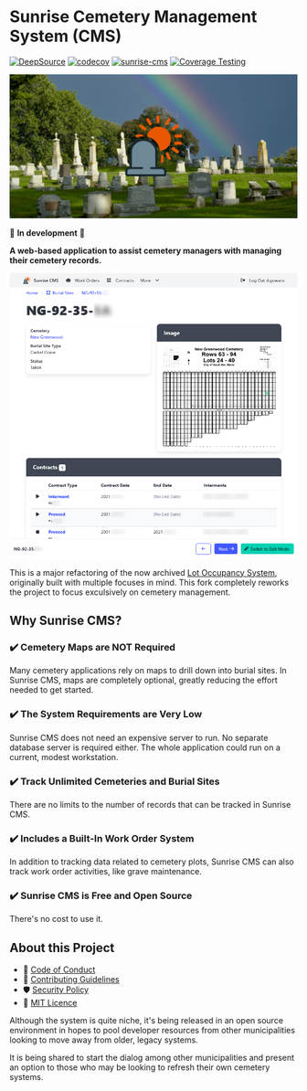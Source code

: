 # Sunrise Cemetery Management System (CMS)

[![DeepSource](https://app.deepsource.com/gh/cityssm/sunrise-cms.svg/?label=active+issues&show_trend=true&token=AhEAYh9dbdDAe7cgW95_SVqP)](https://app.deepsource.com/gh/cityssm/sunrise-cms/)
[![codecov](https://codecov.io/gh/cityssm/sunrise-cms/graph/badge.svg?token=OY7SWY1PLC)](https://codecov.io/gh/cityssm/sunrise-cms)
[![sunrise-cms](https://img.shields.io/endpoint?url=https://cloud.cypress.io/badge/simple/26a4bi&style=flat&logo=cypress)](https://cloud.cypress.io/projects/26a4bi/runs)
[![Coverage Testing](https://github.com/cityssm/sunrise-cms/actions/workflows/coverage.yml/badge.svg)](https://github.com/cityssm/sunrise-cms/actions/workflows/coverage.yml)

![Sunrise CMS](./docs/socialPreview.png)

🚧 **In development** 🚧

**A web-based application to assist cemetery managers with managing their cemetery records.**

![Burial Site View](./docs/burialSite-view.png)

This is a major refactoring of the now archived
[Lot Occupancy System](https://github.com/cityssm/lot-occupancy-system),
originally built with multiple focuses in mind. This fork completely reworks the project
to focus exculsively on cemetery management.

## Why Sunrise CMS?

### ✔️ Cemetery Maps are NOT Required

Many cemetery applications rely on maps to drill down into burial sites.
In Sunrise CMS, maps are completely optional, greatly reducing the effort needed to get started.

### ✔️ The System Requirements are Very Low

Sunrise CMS does not need an expensive server to run.
No separate database server is required either.
The whole application could run on a current, modest workstation.

### ✔️ Track Unlimited Cemeteries and Burial Sites

There are no limits to the number of records that can be tracked in Sunrise CMS.

### ✔️ Includes a Built-In Work Order System

In addition to tracking data related to cemetery plots,
Sunrise CMS can also track work order activities, like grave maintenance.

### ✔️ Sunrise CMS is Free and Open Source

There's no cost to use it.

## About this Project

- 🤗 [Code of Conduct](CODE_OF_CONDUCT.md)
- 🥰 [Contributing Guidelines](CONTRIBUTING.md)
- 🛡️ [Security Policy](SECURITY.md)
- 📃 [MIT Licence](LICENSE.md)

Although the system is quite niche, it's being released in an open source environment in hopes to pool developer resources from other municipalities looking to move away from older, legacy systems.

It is being shared to start the dialog among other municipalities and present an option to those who may be looking to refresh their own cemetery systems.
